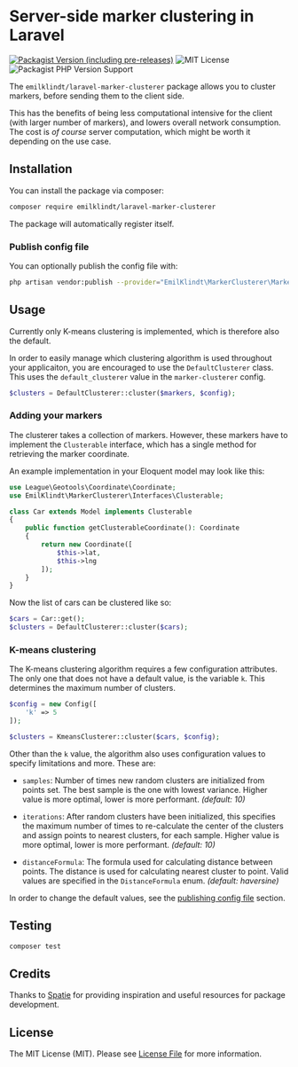 # Server-side marker clustering in Laravel

[![Packagist Version (including pre-releases)](https://img.shields.io/packagist/v/emilklindt/laravel-marker-clusterer.svg?style=flat-square)](https://packagist.org/packages/emilklindt/laravel-marker-clusterer)
![MIT License](https://img.shields.io/packagist/l/emilklindt/laravel-marker-clusterer.svg?style=flat-square)
![Packagist PHP Version Support](https://img.shields.io/packagist/php-v/emilklindt/laravel-marker-clusterer.svg?style=flat-square)

The `emilklindt/laravel-marker-clusterer` package allows you to cluster markers, before sending them to the client side.

This has the benefits of being less computational intensive for the client (with larger number of markers), and lowers overall network consumption. The cost is *of course* server computation, which might be worth it depending on the use case.

## Installation

You can install the package via composer:

```bash
composer require emilklindt/laravel-marker-clusterer
```

The package will automatically register itself.

### Publish config file

You can optionally publish the config file with:
```bash
php artisan vendor:publish --provider="EmilKlindt\MarkerClusterer\MarkerClustererServiceProvider" --tag="config"
```

## Usage

Currently only K-means clustering is implemented, which is therefore also the default.

In order to easily manage which clustering algorithm is used throughout your applicaiton, you are encouraged to use the `DefaultClusterer` class. This uses the `default_clusterer` value in the `marker-clusterer` config.

```php
$clusters = DefaultClusterer::cluster($markers, $config);
```

### Adding your markers

The clusterer takes a collection of markers. However, these markers have to implement the `Clusterable` interface, which has a single method for retrieving the marker coordinate.

An example implementation in your Eloquent model may look like this:

```php
use League\Geotools\Coordinate\Coordinate;
use EmilKlindt\MarkerClusterer\Interfaces\Clusterable;

class Car extends Model implements Clusterable
{
    public function getClusterableCoordinate(): Coordinate
    {
        return new Coordinate([
            $this->lat,
            $this->lng
        ]);
    }
}
```

Now the list of cars can be clustered like so:

```php
$cars = Car::get();
$clusters = DefaultClusterer::cluster($cars);
```

### K-means clustering

The K-means clustering algorithm requires a few configuration attributes. The only one that does not have a default value, is the variable `k`. This determines the maximum number of clusters.

```php
$config = new Config([
    'k' => 5
]);

$clusters = KmeansClusterer::cluster($cars, $config);
```

Other than the `k` value, the algorithm also uses configuration values to specify limitations and more. These are:

* `samples`: Number of times new random clusters are initialized from points set. The best sample is the one with lowest variance. Higher value is more optimal, lower is more performant. *(default: 10)*

* `iterations`: After random clusters have been initialized, this specifies the maximum number of times to re-calculate the center of the clusters and assign points to nearest clusters, for each sample. Higher value is more optimal, lower is more performant. *(default: 10)*

* `distanceFormula`: The formula used for calculating distance between points. The distance is used for calculating nearest cluster to point. Valid values are specified in the `DistanceFormula` enum. *(default: haversine)*

In order to change the default values, see the [publishing config file](#Publish-config-file) section.

## Testing

``` bash
composer test
```

## Credits

Thanks to [Spatie](https://github.com/spatie) for providing inspiration and useful resources for package development.

## License

The MIT License (MIT). Please see [License File](LICENSE) for more information.
